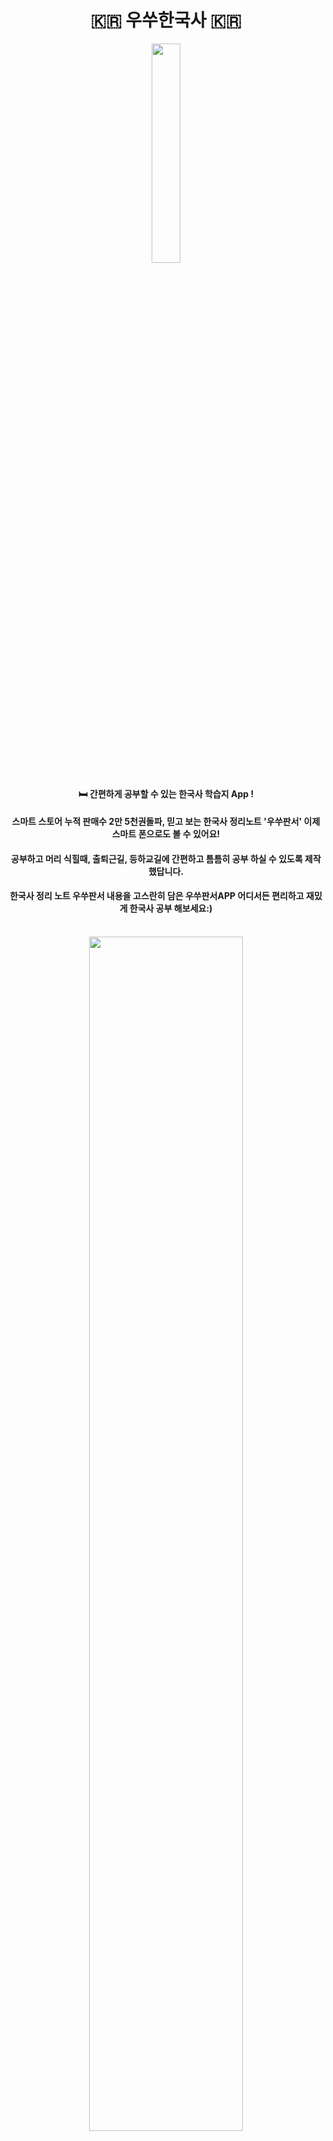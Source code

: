  <h1 align="center">
   🇰🇷 우쑤한국사 🇰🇷<br/>

 
</h1> 
<div align="center">   
    <img src="https://user-images.githubusercontent.com/83493143/215066395-4e1b7b6c-73a1-4dc6-9b73-59964f22c45f.jpeg" width="30%" 
   

</div>

<h4>🛏 간편하게 공부할 수 있는 한국사 학습지 App !<h4>


<h4>스마트 스토어 누적 판매수 2만 5천권돌파,
믿고 보는 한국사 정리노트 '우쑤판서'
이제 스마트 폰으로도 볼 수 있어요!</h4>

<h4>공부하고 머리 식힐때, 출퇴근길, 등하교길에
간편하고 틈틈히 공부 하실 수 있도록 제작했답니다.</h4>

<h4>한국사 정리 노트 우쑤판서 내용을 고스란히
담은 우쑤판서APP
어디서든 편리하고 재밌게 한국사 공부 해보세요:)</h4>
 
<br/>

<div align="center">   
    <img src="https://user-images.githubusercontent.com/83493143/215729309-de87d6df-9342-4c97-9a2e-3f21ded42c31.jpeg" width="70%" 
</div>


## 기능, 동작화면

|<img src="https://user-images.githubusercontent.com/83493143/215725507-744bdc4c-7483-41ea-acb4-e9a4ddd51349.gif" width="180" />|<img src="https://user-images.githubusercontent.com/83493143/215724647-f97beb85-15d8-4ee7-992e-dfaabe5f81df.gif" width="180"/>|<img src="https://user-images.githubusercontent.com/83493143/215724753-a7d142a8-4bc2-42be-aa05-aec9436b1dc9.gif" width="180" />|<img src="https://user-images.githubusercontent.com/83493143/215724874-703e446a-4782-409e-a93c-064303d1f455.gif" width="180" />|
|:--:|:--:|:--:|:--:|
|일반 학습|초성 학습|백지 학습|My Page 이용|


## 기술스택

<div align="left">
  <h4>- Compose(All UI)</h4>
  <h4>Compose Navigation</h4>
  <h4>Hilt</h4>
  <h4>Kotlin Coroutine</h4>
  <h4>Flow</h4>
  <h4>Room</h4>
  <h4>SharedPreferences</h4>
  <h4>MVVM</h4>
  <h4>CleanArchitecture</h4>
</div>

<div align="left">
 <h3>issue</h3>
 [compsoe recomposition](https://velog.io/@pwolong/Android-Compose-ReComposition)</br>
 [compose navigation](https://velog.io/@pwolong/Android-Compose-Navigation)
</div>

Deploy Test



test
test

